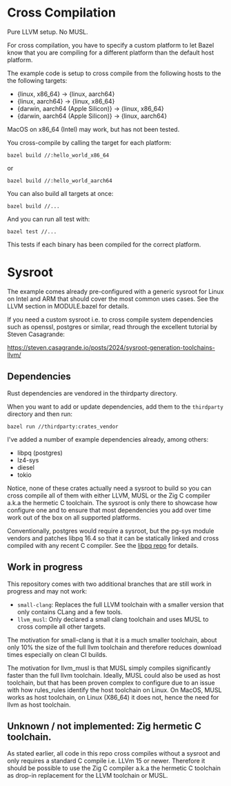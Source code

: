 # Cross Compilation

Pure LLVM setup. No MUSL. 

For cross compilation, you have to specify a custom platform to let Bazel know that you are compiling for a different platform than the default host platform.

The example code is setup to cross compile from the following hosts to the the following targets:

* {linux, x86_64} -> {linux, aarch64}
* {linux, aarch64} -> {linux, x86_64}
* {darwin, aarch64 (Apple Silicon)} -> {linux, x86_64}
* {darwin, aarch64 (Apple Silicon)} -> {linux, aarch64}

MacOS on x86_64 (Intel) may work, but has not been tested. 

You cross-compile by calling the target for each platform: 

`bazel build //:hello_world_x86_64`

or

`bazel build //:hello_world_aarch64`


You can also build all targets at once:
 

`bazel build //...`

And you can run all test with:

`bazel test //...`

This tests if each binary has been compiled for the correct platform.

# Sysroot

The example comes already pre-configured with a generic sysroot for Linux on Intel and ARM that should cover the most common uses cases. See the LLVM section in MODULE.bazel for details. 

If you need a custom sysroot i.e. to cross compile system dependencies such as openssl, postgres or similar, read through the excellent tutorial by Steven Casagrande:

https://steven.casagrande.io/posts/2024/sysroot-generation-toolchains-llvm/

## Dependencies

Rust dependencies are vendored in the thirdparty directory.

When you want to add or update dependencies, add them to the `thirdparty` directory
and then run:

`bazel run //thirdparty:crates_vendor`

I've added a number of example dependencies already, among others:

* libpq (postgres)
* lz4-sys
* diesel
* tokio

Notice, none of these crates actually need a sysroot to build so you can cross compile all of them with 
either LLVM, MUSL or the Zig C compiler a.k.a the hermetic C toolchain. 
The sysroot is only there to showcase how configure one and to ensure that most dependencies you add over time  
work out of the box on all supported platforms.

Conventionally, postgres would require a sysroot, but the pg-sys module vendors and patches libpq 16.4 
so that it can be statically linked and cross compiled with any recent C compiler. 
See the [libpq repo](https://github.com/brainhivenl/libpq) for details. 

## Work in progress

This repository comes with two additional branches that are still work in progress and
may not work:

* `small-clang`: Replaces the full LLVM toolchain with a smaller version that only contains CLang and a few tools.
* `llvm_musl`: Only declared a small clang toolchain and uses MUSL to cross compile all other targets.

The motivation for small-clang is that it is a much smaller toolchain, about only 10% the size of the full llvm toolchain
and therefore reduces download times especially on clean CI builds.

The motivation for llvm_musl is that MUSL simply compiles significantly faster than the full llvm toolchain. Ideally,
MUSL could also be used as host toolchain, but that has been proven complex to configure due to an issue with how
rules_rules identify the host toolchain on Linux. On MacOS, MUSL works as host toolchain, on Linux (X86_64) it does not,
hence the need for llvm as host toolchain.

## Unknown / not implemented: Zig hermetic C toolchain.

As stated earlier, all code in this repo cross compiles without a sysroot and only requires 
a standard C compile i.e. LLVm 15 or newer. Therefore it should be possible to use the Zig C compiler a.k.a 
the hermetic C toolchain as drop-in replacement for the LLVM toolchain or MUSL.
